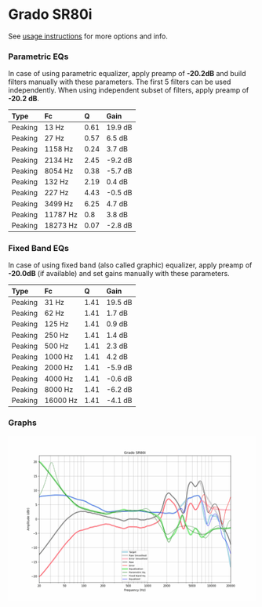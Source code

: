 # Grado SR80i
See [usage instructions](https://github.com/jaakkopasanen/AutoEq#usage) for more options and info.

### Parametric EQs
In case of using parametric equalizer, apply preamp of **-20.2dB** and build filters manually
with these parameters. The first 5 filters can be used independently.
When using independent subset of filters, apply preamp of **-20.2 dB**.

| Type    | Fc       |    Q | Gain    |
|:--------|:---------|:-----|:--------|
| Peaking | 13 Hz    | 0.61 | 19.9 dB |
| Peaking | 27 Hz    | 0.57 | 6.5 dB  |
| Peaking | 1158 Hz  | 0.24 | 3.7 dB  |
| Peaking | 2134 Hz  | 2.45 | -9.2 dB |
| Peaking | 8054 Hz  | 0.38 | -5.7 dB |
| Peaking | 132 Hz   | 2.19 | 0.4 dB  |
| Peaking | 227 Hz   | 4.43 | -0.5 dB |
| Peaking | 3499 Hz  | 6.25 | 4.7 dB  |
| Peaking | 11787 Hz | 0.8  | 3.8 dB  |
| Peaking | 18273 Hz | 0.07 | -2.8 dB |

### Fixed Band EQs
In case of using fixed band (also called graphic) equalizer, apply preamp of **-20.0dB**
(if available) and set gains manually with these parameters.

| Type    | Fc       |    Q | Gain    |
|:--------|:---------|:-----|:--------|
| Peaking | 31 Hz    | 1.41 | 19.5 dB |
| Peaking | 62 Hz    | 1.41 | 1.7 dB  |
| Peaking | 125 Hz   | 1.41 | 0.9 dB  |
| Peaking | 250 Hz   | 1.41 | 1.4 dB  |
| Peaking | 500 Hz   | 1.41 | 2.3 dB  |
| Peaking | 1000 Hz  | 1.41 | 4.2 dB  |
| Peaking | 2000 Hz  | 1.41 | -5.9 dB |
| Peaking | 4000 Hz  | 1.41 | -0.6 dB |
| Peaking | 8000 Hz  | 1.41 | -6.2 dB |
| Peaking | 16000 Hz | 1.41 | -4.1 dB |

### Graphs
![](./Grado%20SR80i.png)